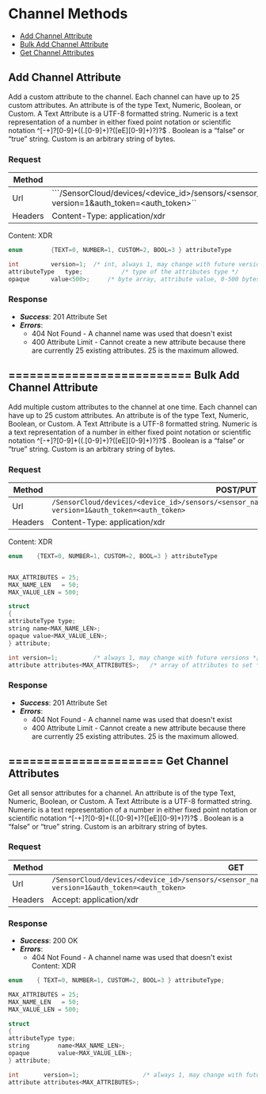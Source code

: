 Channel Methods
===============

* [Add Channel Attribute](#add-channel-attribute)
* [Bulk Add Channel Attribute](#bulk-add-channel-attribute)
* [Get Channel Attributes](#get-channel-attributes)

Add Channel Attribute
---------------------
Add a custom attribute to the channel.  Each channel can have up to 25 custom attributes.  An attribute is of the type Text, Numeric, Boolean, or Custom.  A Text Attribute is a UTF-8 formatted string.  Numeric is a text representation of a number in either fixed point notation or scientific notation ^[-+]?[0-9]+((.[0-9]+)?([eE][0-9]+)?)?$ .  Boolean is a “false” or “true” string.  Custom is an arbitrary string of bytes.

### Request
Method | POST/PUT
-------|---------
Url    | ```/SensorCloud/devices/<device_id>/sensors/<sensor_name>/channels/<channel_name>/attributes/<attribute_name>/?version=1&auth_token=<auth_token>``
Headers| Content-Type: application/xdr

Content: XDR
```c
enum		{TEXT=0, NUMBER=1, CUSTOM=2, BOOL=3 } attributeType

int    		version=1;	/* int, always 1, may change with future versions */
attributeType 	type;        	/* type of the attributes type */
opaque 		value<500>;  	/* byte array, attribute value, 0-500 bytes */
```

### Response
* ***Success***: 201 Attribute Set
* ***Errors***:
  * 404 Not Found - A channel name was used that doesn't exist
  * 400 Attribute Limit - Cannot create a new attribute because there are currently 25 existing attributes.  25 is the maximum allowed.

==========================
Bulk Add Channel Attribute
--------------------------
Add multiple custom attributes to the channel at one time.  Each channel can have up to 25 custom attributes.  An attribute is of the type Text, Numeric, Boolean, or Custom.  A Text Attribute is a UTF-8 formatted string.  Numeric is a text representation of a number in either fixed point notation or scientific notation ^[-+]?[0-9]+((.[0-9]+)?([eE][0-9]+)?)?$ .  Boolean is a “false” or “true” string.  Custom is an arbitrary string of bytes.

### Request
Method | POST/PUT
-------|---------
Url    | ```/SensorCloud/devices/<device_id>/sensors/<sensor_name>/channels/<channel_name>/attributes/?version=1&auth_token=<auth_token>```
Headers| Content-Type: application/xdr

Content: XDR
```C
enum	{TEXT=0, NUMBER=1, CUSTOM=2, BOOL=3 } attributeType


MAX_ATTRIBUTES = 25;
MAX_NAME_LEN   = 50;
MAX_VALUE_LEN = 500;

struct
{
attributeType type;
string name<MAX_NAME_LEN>;
opaque value<MAX_VALUE_LEN>;
} attribute;

int	version=1;			/* always 1, may change with future versions */
attribute attributes<MAX_ATTRIBUTES>;	/* array of attributes to set */
```

### Response
* ***Success***: 201 Attribute Set
* ***Errors***:
  * 404 Not Found - A channel name was used that doesn't exist
  * 400 Attribute Limit - Cannot create a new attribute because there are currently 25 existing attributes.  25 is the maximum allowed.

======================
Get Channel Attributes
----------------------
Get all sensor attributes for a channel.  An attribute is of the type Text, Numeric, Boolean, or Custom.  A Text Attribute is a UTF-8 formatted string.  Numeric is a text representation of a number in either fixed point notation or scientific notation ^[-+]?[0-9]+((.[0-9]+)?([eE][0-9]+)?)?$ .  Boolean is a “false” or “true” string.  Custom is an arbitrary string of bytes.

### Request
Method | GET
-------|----
Url    | ```/SensorCloud/devices/<device_id>/sensors/<sensor_name>/channels/<channel_name>/attributes/?version=1&auth_token=<auth_token>```
Headers| Accept: application/xdr

### Response
* ***Success***: 200 OK
* ***Errors***:
  * 404 Not Found - A channel name was used that doesn't exist
Content: XDR
```C
enum	{ TEXT=0, NUMBER=1, CUSTOM=2, BOOL=3 } attributeType;

MAX_ATTRIBUTES = 25;
MAX_NAME_LEN   = 50;
MAX_VALUE_LEN = 500;

struct
{
attributeType type;
string        name<MAX_NAME_LEN>;
opaque        value<MAX_VALUE_LEN>;
} attribute;

int       version=1;                  /* always 1, may change with future versions */
attribute attributes<MAX_ATTRIBUTES>;
```













